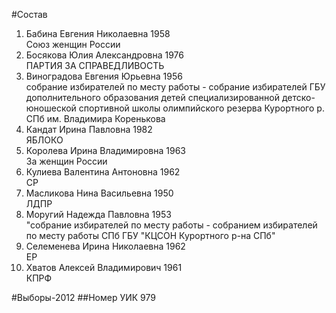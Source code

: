 #Состав
1. Бабина Евгения Николаевна 1958   
    Союз женщин России
2. Босякова Юлия Александровна 1976   
    ПАРТИЯ ЗА СПРАВЕДЛИВОСТЬ
3. Виноградова Евгения Юрьевна 1956   
    собрание избирателей по месту работы - собрание избирателей ГБУ дополнительного образования детей специализированной детско-юношеской спортивной школы олимпийского резерва Курортного р. СПб им. Владимира Коренькова
4. Кандат Ирина Павловна 1982   
    ЯБЛОКО
5. Королева Ирина Владимировна 1963   
    За женщин России
6. Кулиева Валентина Антоновна 1962   
    СР
7. Масликова Нина Васильевна 1950   
    ЛДПР
8. Моругий Надежда Павловна 1953   
    "собрание избирателей по месту работы - собранием избирателей по месту работы СПб ГБУ "КЦСОН Курортного р-на СПб"
9. Селеменева Ирина Николаевна 1962   
    ЕР
10. Хватов Алексей Владимирович 1961   
    КПРФ

#Выборы-2012
##Номер УИК
979